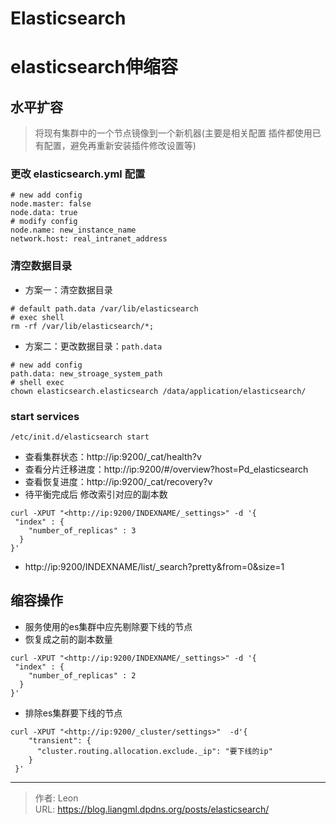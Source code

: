 # Elasticsearch

# elasticsearch伸缩容
## 水平扩容
> 将现有集群中的一个节点镜像到一个新机器(主要是相关配置 插件都使用已有配置，避免再重新安装插件修改设置等)
### 更改 elasticsearch.yml 配置
```shell
# new add config
node.master: false
node.data: true
# modify config
node.name: new_instance_name
network.host: real_intranet_address
```
### 清空数据目录
* 方案一：清空数据目录
```shell
# default path.data /var/lib/elasticsearch
# exec shell
rm -rf /var/lib/elasticsearch/*;
```
* 方案二：更改数据目录：```path.data```
```shell
# new add config
path.data: new_stroage_system_path
# shell exec
chown elasticsearch.elasticsearch /data/application/elasticsearch/
```
### start services
```shell
/etc/init.d/elasticsearch start
```
* 查看集群状态：http://ip:9200/_cat/health?v
* 查看分片迁移进度：http://ip:9200/#/overview?host=Pd_elasticsearch
* 查看恢复进度：http://ip:9200/_cat/recovery?v
* 待平衡完成后 修改索引对应的副本数
```shell
curl -XPUT "<http://ip:9200/INDEXNAME/_settings>" -d '{
 "index" : {
    "number_of_replicas" : 3
  }
}'
```
* http://ip:9200/INDEXNAME/list/_search?pretty&from=0&size=1 

## 缩容操作
* 服务使用的es集群中应先剔除要下线的节点
* 恢复成之前的副本数量
```shell
curl -XPUT "<http://ip:9200/INDEXNAME/_settings>" -d '{
 "index" : {
    "number_of_replicas" : 2
  }
}'
```
*  排除es集群要下线的节点
```shell
curl -XPUT "<http://ip:9200/_cluster/settings>"  -d'{
	"transient": {
      "cluster.routing.allocation.exclude._ip": "要下线的ip"
    }
 }'
```

---

> 作者: Leon  
> URL: https://blog.liangml.dpdns.org/posts/elasticsearch/  

